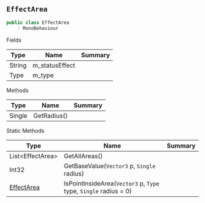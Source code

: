 ## `EffectArea`

```csharp
public class EffectArea
    : MonoBehaviour

```

Fields

| Type | Name | Summary | 
| --- | --- | --- | 
| String | m_statusEffect |  | 
| Type | m_type |  | 


Methods

| Type | Name | Summary | 
| --- | --- | --- | 
| Single | GetRadius() |  | 


Static Methods

| Type | Name | Summary | 
| --- | --- | --- | 
| List&lt;EffectArea&gt; | GetAllAreas() |  | 
| Int32 | GetBaseValue(`Vector3` p, `Single` radius) |  | 
| [EffectArea](./EffectArea.md) | IsPointInsideArea(`Vector3` p, `Type` type, `Single` radius = 0) |  | 


